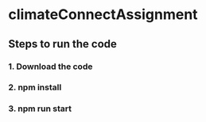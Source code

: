 # climateConnectAssignment

## Steps to run the code
### 1. Download the code
### 2. npm install
### 3. npm run start
